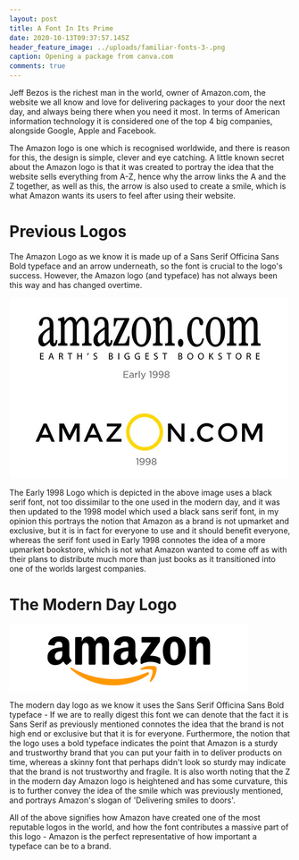 ```yaml
---
layout: post
title: A Font In Its Prime
date: 2020-10-13T09:37:57.145Z
header_feature_image: ../uploads/familiar-fonts-3-.png
caption: Opening a package from canva.com
comments: true
---
```

Jeff Bezos is the richest man in the world, owner of Amazon.com, the website we all know and love for delivering packages to your door the next day, and always being there when you need it most. In terms of American information technology it is considered one of the top 4 big companies, alongside Google, Apple and Facebook.

The Amazon logo is one which is recognised worldwide, and there is reason for this, the design is simple, clever and eye catching. A little known secret about the Amazon logo is that it was created to portray the idea that the website sells everything from A-Z, hence why the arrow links the A and the Z together, as well as this, the arrow is also used to create a smile, which is what Amazon wants its users to feel after using their website.

# **Previous Logos**

The Amazon Logo as we know it is made up of a Sans Serif Officina Sans Bold typeface and an arrow underneath, so the font is crucial to the logo's success. However, the Amazon logo (and typeface) has not always been this way and has changed overtime. 

![](../uploads/amazon-early-1998.jpg "Amazon Fonts from Freelogodesign.org")

The Early 1998 Logo which is depicted in the above image uses a black serif font, not too dissimilar to the one used in the modern day, and it was then updated to the 1998 model which used a black sans serif font, in my opinion this portrays the notion that Amazon as a brand is not upmarket and exclusive, but it is in fact for everyone to use and it should benefit everyone, whereas the serif font used in Early 1998 connotes the idea of a more upmarket bookstore, which is not what Amazon wanted to come off as with their plans to distribute much more than just books as it transitioned into one of the worlds largest companies.

# **The Modern Day Logo**

![](../uploads/amazon-now.png "The modern day Amazon Logo from marketplace.org")

The modern day logo as we know it uses the Sans Serif Officina Sans Bold typeface - If we are to really digest this font we can denote that the fact it is Sans Serif as previously mentioned connotes the idea that the brand is not high end or exclusive but that it is for everyone. Furthermore, the notion that the logo uses a bold typeface indicates the point that Amazon is a sturdy and trustworthy brand that you can put your faith in to deliver products on time, whereas a skinny font that perhaps didn't look so sturdy may indicate that the brand is not trustworthy and fragile. It is also worth noting that the Z in the modern day Amazon logo is heightened and has some curvature, this is to further convey the idea of the smile which was previously mentioned, and portrays Amazon's slogan of 'Delivering smiles to doors'. 

All of the above signifies how Amazon have created one of the most reputable logos in the world, and how the font contributes a massive part of this logo - Amazon is the perfect representative of how important a typeface can be to a brand.